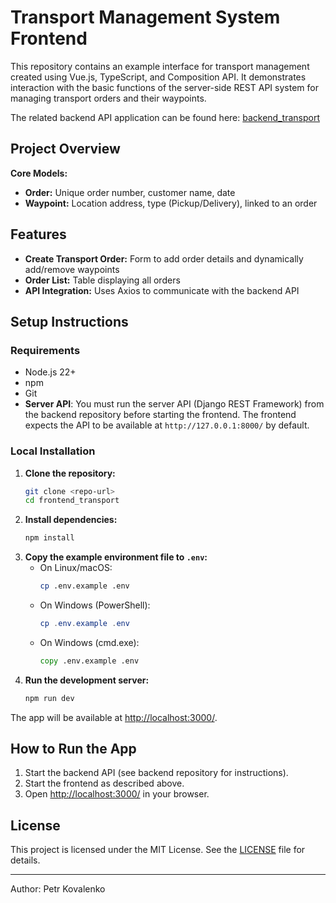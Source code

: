 # Transport Management System Frontend

This repository contains an example interface for transport management created using Vue.js, TypeScript, and Composition API. It demonstrates interaction with the basic functions of the server-side REST API system for managing transport orders and their waypoints.

The related backend API application can be found here:
[backend_transport](https://github.com/tkdesign/backend_transport)

## Project Overview

**Core Models:**
- **Order:** Unique order number, customer name, date
- **Waypoint:** Location address, type (Pickup/Delivery), linked to an order

## Features
- **Create Transport Order:** Form to add order details and dynamically add/remove waypoints
- **Order List:** Table displaying all orders
- **API Integration:** Uses Axios to communicate with the backend API

## Setup Instructions

### Requirements
- Node.js 22+
- npm
- Git
- **Server API**: You must run the server API (Django REST Framework) from the backend repository before starting the frontend. The frontend expects the API to be available at `http://127.0.0.1:8000/` by default.

### Local Installation
1. **Clone the repository:**
   ```sh
   git clone <repo-url>
   cd frontend_transport
   ```
2. **Install dependencies:**
   ```sh
   npm install
   ```
3. **Copy the example environment file to `.env`:**
   - On Linux/macOS:
     ```sh
     cp .env.example .env
     ```
   - On Windows (PowerShell):
     ```powershell
     cp .env.example .env
     ```
   - On Windows (cmd.exe):
     ```cmd
     copy .env.example .env
     ```
4. **Run the development server:**
   ```sh
   npm run dev
   ```

The app will be available at [http://localhost:3000/](http://localhost:3000/).

## How to Run the App
1. Start the backend API (see backend repository for instructions).
2. Start the frontend as described above.
3. Open [http://localhost:3000/](http://localhost:3000/) in your browser.

## License

This project is licensed under the MIT License. See the [LICENSE](LICENSE) file for details.

---

Author: Petr Kovalenko
